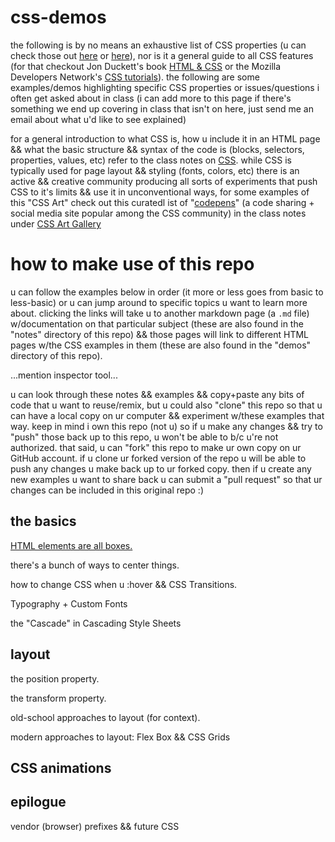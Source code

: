 # css-demos

the following is by no means an exhaustive list of CSS properties (u can check those out [here](https://developer.mozilla.org/en-US/docs/Web/CSS/Reference) or [here](https://css-tricks.com/almanac/)), nor is it a general guide to all CSS features (for that checkout Jon Duckett's book [HTML & CSS](http://www.htmlandcssbook.com/) or the Mozilla Developers Network's [CSS tutorials](https://developer.mozilla.org/en-US/docs/Web/Guide/CSS/Getting_started)). the following are some examples/demos highlighting specific CSS properties or issues/questions i often get asked about in class (i can add more to this page if there's something we end up covering in class that isn't on here, just send me an email about what u'd like to see explained)

for a general introduction to what CSS is, how u include it in an HTML page && what the basic structure && syntax of the code is (blocks, selectors, properties, values, etc) refer to the class notes on [CSS](https://github.com/net-art-and-cultures/syllabus-and-notes/tree/master/notes/css). while CSS is typically used for page layout && styling (fonts, colors, etc) there is an active && creative community producing all sorts of experiments that push CSS to it's limits && use it in unconventional ways, for some examples of this "CSS Art" check out this curatedl ist of "[codepens](https://codepen.io/)" (a code sharing + social media site popular among the CSS community) in the class notes under [CSS Art Gallery](https://github.com/net-art-and-cultures/syllabus-and-notes/tree/master/notes/css-gallery)


# how to make use of this repo

u can follow the examples below in order (it more or less goes from basic to less-basic) or u can jump around to specific topics u want to learn more about. clicking the links will take u to another markdown page (a `.md` file) w/documentation on that particular subject (these are also found in the "notes" directory of this repo) && those pages will link to different HTML pages w/the CSS examples in them (these are also found in the "demos" directory of this repo).

...mention inspector tool...

u can look through these notes && examples && copy+paste any bits of code that u want to reuse/remix, but u could also "clone" this repo so that u can have a local copy on ur computer && experiment w/these examples that way. keep in mind i own this repo (not u) so if u make any changes && try to "push" those back up to this repo, u won't be able to b/c u're not authorized. that said, u can "fork" this repo to make ur own copy on ur GitHub account. if u clone ur forked version of the repo u will be able to push any changes u make back up to ur forked copy. then if u create any new examples u want to share back u can submit a "pull request" so that ur changes can be included in this original repo :)

## the basics

[HTML elements are all boxes.](notes/the-box-model.md)

there's a bunch of ways to center things.

how to change CSS when u :hover && CSS Transitions.

Typography + Custom Fonts

the "Cascade" in Cascading Style Sheets

## layout

the position property.

the transform property.

old-school approaches to layout (for context).

modern approaches to layout: Flex Box && CSS Grids


## CSS animations



## epilogue

vendor (browser) prefixes && future CSS
